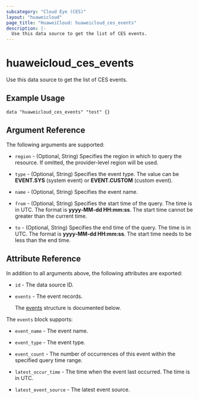 ```yaml
---
subcategory: "Cloud Eye (CES)"
layout: "huaweicloud"
page_title: "HuaweiCloud: huaweicloud_ces_events"
description: |-
  Use this data source to get the list of CES events.
---
```


# huaweicloud_ces_events

Use this data source to get the list of CES events.

## Example Usage

```hcl
data "huaweicloud_ces_events" "test" {}
```

## Argument Reference

The following arguments are supported:

* `region` - (Optional, String) Specifies the region in which to query the resource.
  If omitted, the provider-level region will be used.

* `type` - (Optional, String) Specifies the event type.
  The value can be **EVENT.SYS** (system event) or **EVENT.CUSTOM** (custom event).

* `name` - (Optional, String) Specifies the event name.

* `from` - (Optional, String) Specifies the start time of the query.
  The time is in UTC. The format is **yyyy-MM-dd HH:mm:ss**.
  The start time cannot be greater than the current time.

* `to` - (Optional, String) Specifies the end time of the query.
  The time is in UTC. The format is **yyyy-MM-dd HH:mm:ss**.
  The start time needs to be less than the end time.

## Attribute Reference

In addition to all arguments above, the following attributes are exported:

* `id` - The data source ID.

* `events` - The event records.

  The [events](#events_struct) structure is documented below.

<a name="events_struct"></a>
The `events` block supports:

* `event_name` - The event name.

* `event_type` - The event type.

* `event_count` - The number of occurrences of this event within the specified query time range.

* `latest_occur_time` - The time when the event last occurred. The time is in UTC.

* `latest_event_source` - The latest event source.
